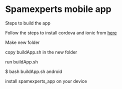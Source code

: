 # Spamexperts mobile app

Steps to build the app

Follow the steps to install cordova and ionic from <a href="http://ionicframework.com/getting-started/">here</a>

Make new folder

copy buildApp.sh in the new folder

run buildApp.sh

$ bash buildApp.sh android

install spamexperts_app on your device